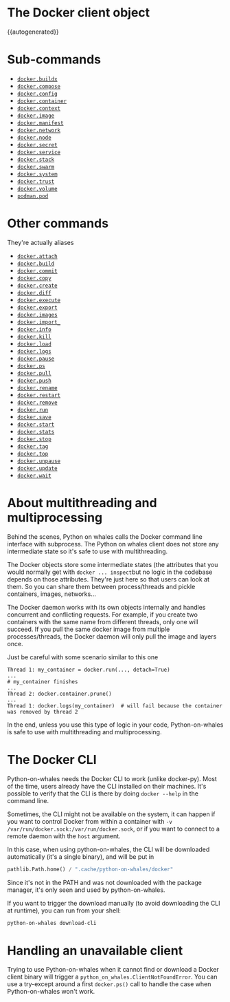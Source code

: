 # The Docker client object


{{autogenerated}}

# Sub-commands
* [`docker.buildx`](sub-commands/buildx.md)
* [`docker.compose`](sub-commands/compose.md)
* [`docker.config`](sub-commands/config.md)
* [`docker.container`](sub-commands/container.md)
* [`docker.context`](sub-commands/context.md)
* [`docker.image`](sub-commands/image.md)
* [`docker.manifest`](sub-commands/manifest.md)
* [`docker.network`](sub-commands/network.md)
* [`docker.node`](sub-commands/node.md)
* [`docker.secret`](sub-commands/secret.md)
* [`docker.service`](sub-commands/service.md)
* [`docker.stack`](sub-commands/stack.md)
* [`docker.swarm`](sub-commands/swarm.md)
* [`docker.system`](sub-commands/system.md)
* [`docker.trust`](sub-commands/trust.md)
* [`docker.volume`](sub-commands/volume.md)
* [`podman.pod`](sub-commands/pod.md)


# Other commands

They're actually aliases

* [`docker.attach`](sub-commands/container.md#python_on_whales.components.container.cli_wrapper.ContainerCLI.attach)
* [`docker.build`](sub-commands/buildx.md#python_on_whales.components.buildx.cli_wrapper.BuildxCLI.build)
* [`docker.commit`](sub-commands/container.md#python_on_whales.components.container.cli_wrapper.ContainerCLI.commit)
* [`docker.copy`](sub-commands/container.md#python_on_whales.components.container.cli_wrapper.ContainerCLI.copy)
* [`docker.create`](sub-commands/container.md#python_on_whales.components.container.cli_wrapper.ContainerCLI.create)
* [`docker.diff`](sub-commands/container.md#python_on_whales.components.container.cli_wrapper.ContainerCLI.diff)
* [`docker.execute`](sub-commands/container.md#python_on_whales.components.container.cli_wrapper.ContainerCLI.execute)
* [`docker.export`](sub-commands/container.md#python_on_whales.components.image.cli_wrapper.ImageCLI.export)
* [`docker.images`](sub-commands/image.md#python_on_whales.components.image.cli_wrapper.ImageCLI.list)
* [`docker.import_`](sub-commands/image.md#python_on_whales.components.image.cli_wrapper.ImageCLI.import_)
* [`docker.info`](sub-commands/system.md#python_on_whales.components.system.cli_wrapper.SystemCLI.info)
* [`docker.kill`](sub-commands/container.md#python_on_whales.components.container.cli_wrapper.ContainerCLI.kill)
* [`docker.load`](sub-commands/image.md#python_on_whales.components.image.cli_wrapper.ImageCLI.load)
* [`docker.logs`](sub-commands/container.md#python_on_whales.components.container.cli_wrapper.ContainerCLI.logs)
* [`docker.pause`](sub-commands/container.md#python_on_whales.components.container.cli_wrapper.ContainerCLI.pause)
* [`docker.ps`](sub-commands/container.md#python_on_whales.components.container.cli_wrapper.ContainerCLI.list)
* [`docker.pull`](sub-commands/image.md#python_on_whales.components.image.cli_wrapper.ImageCLI.pull)
* [`docker.push`](sub-commands/image.md#python_on_whales.components.image.cli_wrapper.ImageCLI.push)
* [`docker.rename`](sub-commands/container.md#python_on_whales.components.container.cli_wrapper.ContainerCLI.rename)
* [`docker.restart`](sub-commands/container.md#python_on_whales.components.container.cli_wrapper.ContainerCLI.rename)
* [`docker.remove`](sub-commands/container.md#python_on_whales.components.container.cli_wrapper.ContainerCLI.rename)
* [`docker.run`](sub-commands/container.md#python_on_whales.components.container.cli_wrapper.ContainerCLI.rename)
* [`docker.save`](sub-commands/image.md#python_on_whales.components.image.cli_wrapper.ImageCLI.save)
* [`docker.start`](sub-commands/container.md#python_on_whales.components.container.cli_wrapper.ContainerCLI.start)
* [`docker.stats`](sub-commands/container.md#python_on_whales.components.container.cli_wrapper.ContainerCLI.stats)
* [`docker.stop`](sub-commands/container.md#python_on_whales.components.container.cli_wrapper.ContainerCLI.stop)
* [`docker.tag`](sub-commands/image.md#python_on_whales.components.image.cli_wrapper.ImageCLI.tag)
* [`docker.top`](sub-commands/container.md#python_on_whales.components.container.cli_wrapper.ContainerCLI.top)
* [`docker.unpause`](sub-commands/container.md#python_on_whales.components.container.cli_wrapper.ContainerCLI.unpause)
* [`docker.update`](sub-commands/container.md#python_on_whales.components.container.cli_wrapper.ContainerCLI.update)
* [`docker.wait`](sub-commands/container.md#python_on_whales.components.container.cli_wrapper.ContainerCLI.wait)


# About multithreading and multiprocessing

Behind the scenes, Python on whales calls the Docker command line interface with
subprocess. The Python on whales client does not store any intermediate state so it's safe 
to use with multithreading. 

The Docker objects store some intermediate states (the attributes 
that you would normally get with `docker ... inspect`but no logic in 
the codebase depends on those attributes. They're just here so that users can look at them. 
So you can share them between process/threads and pickle containers, images, networks...

The Docker daemon works with its own objects internally and handles concurrent and conflicting requests. 
For example, if you create two containers with the same name from different threads, only one will 
succeed. If you pull the same docker image from multiple processes/threads, the Docker daemon will 
only pull the image and layers once.

Just be careful with some scenario similar to this one

```
Thread 1: my_container = docker.run(..., detach=True)
...
# my_container finishes
...
Thread 2: docker.container.prune()
...
Thread 1: docker.logs(my_container)  # will fail because the container was removed by thread 2
```

In the end, unless you use this type of logic in your code, 
Python-on-whales is safe to use with multithreading and multiprocessing.


# The Docker CLI

Python-on-whales needs the Docker CLI to work (unlike docker-py).
Most of the time, users already have the CLI installed on their machines. It's possible to 
verify that the CLI is there by doing `docker --help` in the command line.

Sometimes, the CLI might not be available on the system, it can happen if you want to control
Docker from within a container with `-v /var/run/docker.sock:/var/run/docker.sock`, or if you
want to connect to a remote daemon with the `host` argument.

In this case, when using python-on-whales, the CLI will be downloaded automatically 
(it's a single binary), and will be put in 
```python
pathlib.Path.home() / ".cache/python-on-whales/docker"
```
Since it's not in the PATH and was not downloaded with the package manager, it's only seen and 
used by python-on-whales.

If you want to trigger the download manually (to avoid downloading the CLI at runtime),
you can run from your shell:
```bash
python-on-whales download-cli
```

# Handling an unavailable client

Trying to use Python-on-whales when it cannot find or download a Docker client binary
will trigger a `python_on_whales.ClientNotFoundError`. You can use a try-except around 
a first `docker.ps()` call to handle the case when Python-on-whales won't work.
